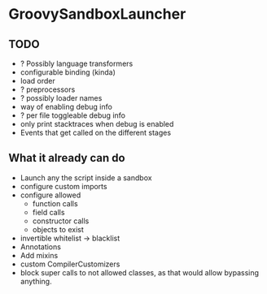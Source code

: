 # GroovySandboxLauncher

## TODO
- ? Possibly language transformers
- configurable binding (kinda)
- load order
- ? preprocessors
- ? possibly loader names
- way of enabling debug info 
- ? per file toggleable debug info
- only print stacktraces when debug is enabled
- Events that get called on the different stages

## What it already can do
- Launch any the script inside a sandbox
- configure custom imports
- configure allowed
  - function calls
  - field calls
  - constructor calls
  - objects to exist
- invertible whitelist -> blacklist
- Annotations
- Add mixins
- custom CompilerCustomizers
- block super calls to not allowed classes, as that would allow bypassing anything.

